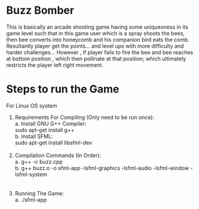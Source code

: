 # Buzz Bomber
 This is basically an arcade shooting game having some uniquesness in its game level such that in this game user which is a spray shoots the bees, then bee converts into honeycomb and his companion bird eats the comb. Resultantly player get the points... and level ups with more difficulty and harder challenges... However , if player fails to fire the bee and bee reaches at bottom position , which then pollinate at that position; which ultimately restricts the player left right movement.

# Steps to run the Game
For Linux OS system
1. Requirements For Compiling (Only need to be run once):
   <br>
	a. Install GNU G++ Compiler: <br>
	sudo apt-get install g++ <br>
	b. Install SFML: <br>
	sudo apt-get install libsfml-dev
<br> <br>
3. Compilation Commands (In Order):	<br>
	a. g++ -c buzz.cpp <br>
	b. g++ buzz.o -o sfml-app -lsfml-graphics -lsfml-audio -lsfml-window -lsfml-system  <br>
<br><br>
4. Running The Game:<br>
 a. ./sfml-app



